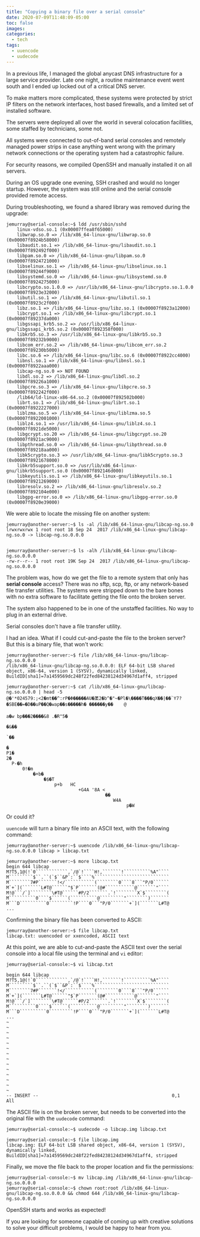 ```yaml
---
title: "Copying a binary file over a serial console"
date: 2020-07-09T11:48:09-05:00
toc: false
images:
categories:
  - tech
tags: 
  - uuencode
  - uudecode
---
```


In a previous life, I managed the global anycast DNS infrastructure for a large service provider.  Late one night, a routine maintenance event went south and I ended up locked out of a critical DNS server.   

To make matters more complicated, these systems were protected by strict IP filters on the network interfaces, host based firewalls, and a limited set of installed software.  

The servers were deployed all over the world in several colocation facilities, some staffed by technicians, some not.  

All systems were connected to out-of-band serial consoles and remotely managed power strips in case anything went wrong with the primary network connections or the operating system had a catastrophic failure.

For security reasons, we compiled OpenSSH and manually installed it on all servers.   

During an OS upgrade one evening, SSH crashed and would no longer startup. However, the system was still online and the serial console provided remote access.  

During troubleshooting, we found a shared library was removed during the upgrade:

```
jemurray@serial-console:~$ ldd /usr/sbin/sshd
	linux-vdso.so.1 (0x00007ffea8f65000)
	libwrap.so.0 => /lib/x86_64-linux-gnu/libwrap.so.0 (0x00007f8924b58000)
	libaudit.so.1 => /lib/x86_64-linux-gnu/libaudit.so.1 (0x00007f892492f000)
	libpam.so.0 => /lib/x86_64-linux-gnu/libpam.so.0 (0x00007f8924721000)
	libselinux.so.1 => /lib/x86_64-linux-gnu/libselinux.so.1 (0x00007f89244f9000)
	libsystemd.so.0 => /lib/x86_64-linux-gnu/libsystemd.so.0 (0x00007f8924275000)
	libcrypto.so.1.0.0 => /usr/lib/x86_64-linux-gnu/libcrypto.so.1.0.0 (0x00007f8923e32000)
	libutil.so.1 => /lib/x86_64-linux-gnu/libutil.so.1 (0x00007f8923c2f000)
	libz.so.1 => /lib/x86_64-linux-gnu/libz.so.1 (0x00007f8923a12000)
	libcrypt.so.1 => /lib/x86_64-linux-gnu/libcrypt.so.1 (0x00007f89237da000)
	libgssapi_krb5.so.2 => /usr/lib/x86_64-linux-gnu/libgssapi_krb5.so.2 (0x00007f892358f000)
	libkrb5.so.3 => /usr/lib/x86_64-linux-gnu/libkrb5.so.3 (0x00007f89232b9000)
	libcom_err.so.2 => /lib/x86_64-linux-gnu/libcom_err.so.2 (0x00007f89230b5000)
	libc.so.6 => /lib/x86_64-linux-gnu/libc.so.6 (0x00007f8922cc4000)
	libnsl.so.1 => /lib/x86_64-linux-gnu/libnsl.so.1 (0x00007f8922aaa000)
	libcap-ng.so.0 => NOT FOUND
	libdl.so.2 => /lib/x86_64-linux-gnu/libdl.so.2 (0x00007f89226a1000)
	libpcre.so.3 => /lib/x86_64-linux-gnu/libpcre.so.3 (0x00007f892242f000)
	/lib64/ld-linux-x86-64.so.2 (0x00007f892502b000)
	librt.so.1 => /lib/x86_64-linux-gnu/librt.so.1 (0x00007f8922227000)
	liblzma.so.5 => /lib/x86_64-linux-gnu/liblzma.so.5 (0x00007f8922001000)
	liblz4.so.1 => /usr/lib/x86_64-linux-gnu/liblz4.so.1 (0x00007f8921de5000)
	libgcrypt.so.20 => /lib/x86_64-linux-gnu/libgcrypt.so.20 (0x00007f8921ac9000)
	libpthread.so.0 => /lib/x86_64-linux-gnu/libpthread.so.0 (0x00007f89218aa000)
	libk5crypto.so.3 => /usr/lib/x86_64-linux-gnu/libk5crypto.so.3 (0x00007f8921678000)
	libkrb5support.so.0 => /usr/lib/x86_64-linux-gnu/libkrb5support.so.0 (0x00007f892146d000)
	libkeyutils.so.1 => /lib/x86_64-linux-gnu/libkeyutils.so.1 (0x00007f8921269000)
	libresolv.so.2 => /lib/x86_64-linux-gnu/libresolv.so.2 (0x00007f892104e000)
	libgpg-error.so.0 => /lib/x86_64-linux-gnu/libgpg-error.so.0 (0x00007f8920e39000)
```

We were able to locate the missing file on another system:
```
jemurray@another-server:~$ ls -al /lib/x86_64-linux-gnu/libcap-ng.so.0
lrwxrwxrwx 1 root root 18 Sep 24  2017 /lib/x86_64-linux-gnu/libcap-ng.so.0 -> libcap-ng.so.0.0.0


jemurray@another-server:~$ ls -alh /lib/x86_64-linux-gnu/libcap-ng.so.0.0.0
-rw-r--r-- 1 root root 19K Sep 24  2017 /lib/x86_64-linux-gnu/libcap-ng.so.0.0.0
```

The problem was, how do we get the file to a remote system that only has **serial console** access?  There was no sftp, scp, ftp, or any network-based file transfer utilities.  The systems were stripped down to the bare bones with no extra software to facilitate getting the file onto the broken server.

The system also happened to be in one of the unstaffed facilities.  No way to plug in an external drive.

Serial consoles don't have a file transfer utility.

I had an idea. What if I could cut-and-paste the file to the broken server?   But this is a binary file, that won't work:

```
jemurray@another-server:~$ file /lib/x86_64-linux-gnu/libcap-ng.so.0.0.0
/lib/x86_64-linux-gnu/libcap-ng.so.0.0.0: ELF 64-bit LSB shared object, x86-64, version 1 (SYSV), dynamically linked, BuildID[sha1]=7a1459569dc248f22fed84238124d34967d1aff4, stripped

jemurray@another-server:~$ cat /lib/x86_64-linux-gnu/libcap-ng.so.0.0.0 | head -5
@�'*024579:;<2�mt��^:rP�Φ�����AU�葇2�b^�"~�Pl�\����T���qX��|��`Y7?�SBE��=�D��uP��Q�wap��s�����h� ������y��    @
                                                                                                           a�w bp���2����&8 .�R"5�
                                                                                                                                  �&��
                                                                                                                                      `��
                                                                                                                                          �
P1�
2�
  P-�h
      0!�m
          �+b�
              �$�T
                  p+b	HC
                           +G4A '8A <
                                     ��
                                        W4A
                                             p�W
```

Or could it?

`uuencode` will turn a binary file into an ASCII text, with the following command:

```
jemurray@another-server:~$ uuencode /lib/x86_64-linux-gnu/libcap-ng.so.0.0.0 libcap > libcap.txt

jemurray@another-server:~$ more libcap.txt
begin 644 libcap
M?T5,1@(!`0````````````,`/@`!````H!,```````!``````````%A"````
M`````````$``.``(`$``&P`:``$````%````````````````````````````
M````````7#P```````!</```````````(````````0````8```"P/0``````
M`+`](```````L#T@``````"$`P```````(@#```````````@```````"````
M!@```/`]````````\#T@``````#P/2```````.`!````````X`$````````(
M``````````0````$``````(``````````@`````````"````````)```````
M```D``````````0`````````!P````0```"P/0```````+`](```````L#T@
...
```


Confirming the binary file has been converted to ASCII:

```
jemurray@another-server:~$ file libcap.txt
libcap.txt: uuencoded or xxencoded, ASCII text
```

At this point, we are able to cut-and-paste the ASCII text over the serial console into a local file using the terminal and `vi` editor:

```
jemurray@serial-console:~$ vi libcap.txt

begin 644 libcap
M?T5,1@(!`0````````````,`/@`!````H!,```````!``````````%A"````
M`````````$``.``(`$``&P`:``$````%````````````````````````````
M````````7#P```````!</```````````(````````0````8```"P/0``````
M`+`](```````L#T@``````"$`P```````(@#```````````@```````"````
M!@```/`]````````\#T@``````#P/2```````.`!````````X`$````````(
M``````````0````$``````(``````````@`````````"````````)```````
M```D``````````0`````````!P````0```"P/0```````+`](```````L#T@
...
~
~
~
~
~
~
~
~
~
~
~
~
~
~
-- INSERT --                                                  0,1           All
```

The ASCII file is on the broken server, but needs to be converted into the original file with the `uudecode` command:

```
jemurray@serial-console:~$ uudecode -o libcap.img libcap.txt

jemurray@serial-console:~$ file libcap.img
libcap.img: ELF 64-bit LSB shared object, x86-64, version 1 (SYSV), dynamically linked, BuildID[sha1]=7a1459569dc248f22fed84238124d34967d1aff4, stripped
```

Finally, we move the file back to the proper location and fix the permissions:

```
jemurray@serial-console:~$ mv libcap.img /lib/x86_64-linux-gnu/libcap-ng.so.0.0.0
jemurray@serial-console:~$ chown root:root /lib/x86_64-linux-gnu/libcap-ng.so.0.0.0 && chmod 644 /lib/x86_64-linux-gnu/libcap-ng.so.0.0.0
```

OpenSSH starts and works as expected!


If you are looking for someone capable of coming up with creative solutions to solve your difficult problems, I would be happy to hear from you.